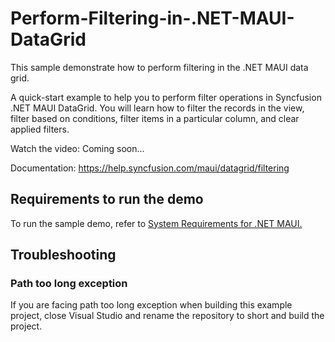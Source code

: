 # Perform-Filtering-in-.NET-MAUI-DataGrid
This sample demonstrate how to perform filtering in the .NET MAUI data grid.

A quick-start example to help you to perform filter operations in Syncfusion .NET MAUI DataGrid. You will learn how to filter the records in the view, filter based on conditions, filter items in a particular column, and clear applied filters.

Watch the video: Coming soon...

Documentation: https://help.syncfusion.com/maui/datagrid/filtering

## <a name="requirements-to-run-the-demo"></a>Requirements to run the demo ##

To run the sample demo, refer to [System Requirements for .NET MAUI.](https://help.syncfusion.com/maui/system-requirements)

## <a name="troubleshooting"></a>Troubleshooting ##
### Path too long exception
If you are facing path too long exception when building this example project, close Visual Studio and rename the repository to short and build the project.